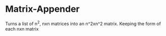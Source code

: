 # Matrix-Appender
Turns a list of n<sup>2</sup>, nxn matrices into an n^2xn^2 matrix. Keeping the form of each nxn matrix

